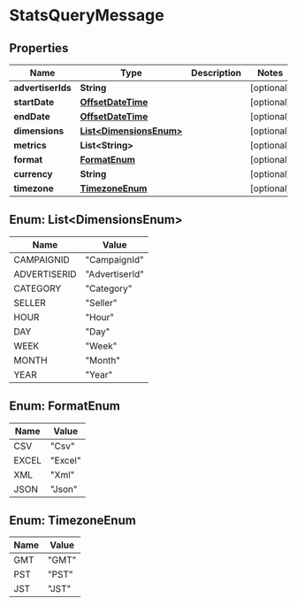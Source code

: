 

# StatsQueryMessage

## Properties

Name | Type | Description | Notes
------------ | ------------- | ------------- | -------------
**advertiserIds** | **String** |  |  [optional]
**startDate** | [**OffsetDateTime**](OffsetDateTime.md) |  |  [optional]
**endDate** | [**OffsetDateTime**](OffsetDateTime.md) |  |  [optional]
**dimensions** | [**List&lt;DimensionsEnum&gt;**](#List&lt;DimensionsEnum&gt;) |  |  [optional]
**metrics** | **List&lt;String&gt;** |  |  [optional]
**format** | [**FormatEnum**](#FormatEnum) |  |  [optional]
**currency** | **String** |  |  [optional]
**timezone** | [**TimezoneEnum**](#TimezoneEnum) |  |  [optional]



## Enum: List&lt;DimensionsEnum&gt;

Name | Value
---- | -----
CAMPAIGNID | &quot;CampaignId&quot;
ADVERTISERID | &quot;AdvertiserId&quot;
CATEGORY | &quot;Category&quot;
SELLER | &quot;Seller&quot;
HOUR | &quot;Hour&quot;
DAY | &quot;Day&quot;
WEEK | &quot;Week&quot;
MONTH | &quot;Month&quot;
YEAR | &quot;Year&quot;



## Enum: FormatEnum

Name | Value
---- | -----
CSV | &quot;Csv&quot;
EXCEL | &quot;Excel&quot;
XML | &quot;Xml&quot;
JSON | &quot;Json&quot;



## Enum: TimezoneEnum

Name | Value
---- | -----
GMT | &quot;GMT&quot;
PST | &quot;PST&quot;
JST | &quot;JST&quot;



